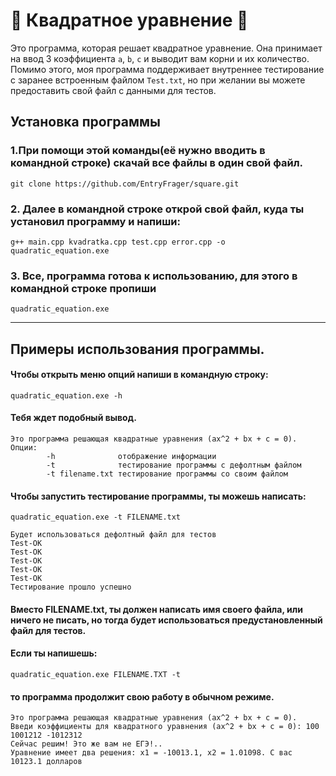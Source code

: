 # 💪 Квадратное уравнение 💪

Это программа, которая решает квадратное уравнение. Она принимает на ввод 3 коэффициента `a`, `b`, `c` и выводит вам корни и их количество. Помимо этого, моя программа поддерживает внутреннее тестирование с заранее встроенным файлом `Test.txt`, но при желании вы можете предоставить свой файл с данными для тестов.

## Установка программы

### 1.При помощи этой команды(её нужно вводить в командной строке) скачай все файлы в один свой файл.

    git clone https://github.com/EntryFrager/square.git

### 2. Далее в командной строке открой свой файл, куда ты установил программу и напиши:

    g++ main.cpp kvadratka.cpp test.cpp error.cpp -o quadratic_equation.exe

### 3. Все, программа готова к использованию, для этого в командной строке пропиши

    quadratic_equation.exe

***
## Примеры использования программы.
#### Чтобы открыть меню опций напиши в командную строку:

    quadratic_equation.exe -h

#### Тебя ждет подобный вывод.
```
Это программа решающая квадратные уравнения (ax^2 + bx + c = 0).
Опции:
        -h              отображение информации
        -t              тестирование программы с дефолтным файлом
        -t filename.txt тестирование программы со своим файлом
```

#### Чтобы запустить тестирование программы, ты можешь написать:

    quadratic_equation.exe -t FILENAME.txt

```Это программа решающая квадратные уравнения (ax^2 + bx + c = 0).
Будет использоваться дефолтный файл для тестов
Test-OK
Test-OK
Test-OK
Test-OK
Test-OK
Тестирование прошло успешно
```

#### Вместо FILENAME.txt, ты должен написать имя своего файла, или ничего не писать, но тогда будет использоваться предустановленный файл для тестов.

#### Если ты напишешь:
    
    quadratic_equation.exe FILENAME.TXT -t

#### то программа продолжит свою работу в обычном режиме.

```
Это программа решающая квадратные уравнения (ax^2 + bx + c = 0).
Введи коэффициенты для квадратного уравнения (ax^2 + bx + c = 0): 100 1001212 -1012312
Сейчас решим! Это же вам не ЕГЭ!..
Уравнение имеет два решения: x1 = -10013.1, x2 = 1.01098. С вас 10123.1 долларов
```
